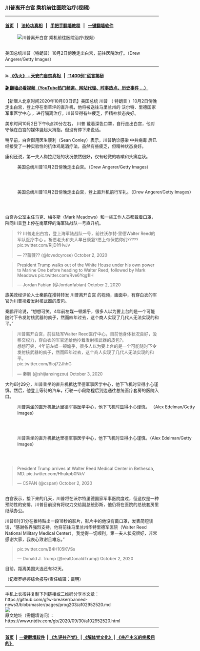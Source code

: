 ### 川普离开白宫 乘机前往医院治疗(视频)
------------------------

#### [首页](https://github.com/gfw-breaker/banned-news3/blob/master/README.md) &nbsp;&nbsp;|&nbsp;&nbsp; [法轮功真相](https://github.com/begood0513/basic/blob/master/README.md)  &nbsp;&nbsp;|&nbsp;&nbsp; [手把手翻墙教程](https://github.com/gfw-breaker/guides/wiki)  &nbsp;&nbsp;|&nbsp;&nbsp; [一键翻墙软件](https://github.com/gfw-breaker/nogfw/blob/master/README.md)  



<div><div class="featured_image">
 <figure>
  <img alt="川普离开白宫 乘机前往医院治疗(视频)" src="https://i.ntdtv.com/assets/uploads/2020/10/GettyImages-1228854595-800x450.jpg"/>
 </figure><br/>
 <span class="caption">
  美国总统川普（特朗普）10月2日傍晚走出白宫，前往医院治疗。（Drew Angerer/Getty Images）
 </span>
</div>
</div><hr/>

#### 💥 [《伪火》 - 天安门自焚真相 ](http://158.247.195.190:10000/videos/blog/weihuo.html)&nbsp; |&nbsp; [“1400例”谎言揭秘  ](http://158.247.195.190:10000/videos/blog/jiexi1400.html)

#### [ 🎬  翻墙必看视频（YouTube热门频道、网站代理、时事热点、历史事件 ...）](https://github.com/gfw-breaker/links/blob/master/banned.md)

<div><div class="post_content" itemprop="articleBody">
 <p>
  【新唐人北京时间2020年10月03日讯】美国总统
  <ok href="https://www.ntdtv.com/gb/川普.htm">
   川普
  </ok>
  （
  <ok href="https://www.ntdtv.com/gb/特朗普.htm">
   特朗普
  </ok>
  ）10月2日傍晚走出白宫，登上停在南草坪的直升机，他将被送往马里兰州的
  <ok href="https://www.ntdtv.com/gb/沃尔特．里德国家军事医学中心.htm">
   沃尔特．里德国家军事医学中心
  </ok>
  ，进行隔离治疗。川普显得有些疲乏，但精神状态良好。
 </p>
 <p>
  美东时间10月2日下午6点20分左右，
  <ok href="https://www.ntdtv.com/gb/川普.htm">
   川普
  </ok>
  戴着深色口罩，自行走出白宫，他对守候在白宫的媒体竖起大拇指，但没有停下来说话。
 </p>
 <p>
  稍早前，白宫御用医生康利（Sean Conley）表示，川普确诊感染
  <ok href="https://www.ntdtv.com/gb/中共病毒.htm">
   中共病毒
  </ok>
  后已经接受了一种实验性的抗体鸡尾酒疗法，虽然有些疲乏，但精神状态良好。
 </p>
 <p>
  康利还说，第一夫人梅拉尼娅的状况依然很好，仅有轻微的咳嗽和头痛症状。
 </p>
 <figure class="wp-caption alignnone" id="attachment_102954882" style="width: 594px">
  <img alt="" class="size-full wp-image-102954882" src="https://i.ntdtv.com/assets/uploads/2020/10/gettyimages-1228854672-594x594.jpg">
   <br/><figcaption class="wp-caption-text">
    美国总统川普10月2日傍晚走出白宫。（Drew Angerer/Getty Images）
   </figcaption><br/>
  </img>
 </figure><br/>
 <figure class="wp-caption alignnone" id="attachment_102954884" style="width: 594px">
  <img alt="" class="size-full wp-image-102954884" src="https://i.ntdtv.com/assets/uploads/2020/10/gettyimages-1228854666-594x594.jpg">
   <br/><figcaption class="wp-caption-text">
    美国总统川普10月2日傍晚走出白宫，登上直升机前行军礼。（Drew Angerer/Getty Images）
   </figcaption><br/>
  </img>
 </figure><br/>
 <p>
  白宫办公室主任马克．梅多斯（Mark Meadows）和一些工作人员都戴着口罩，陪同川普登上停在南草坪的海军陆战队一号直升机。
 </p>
 <blockquote class="twitter-tweet">
  <p dir="ltr" lang="zh">
   ?? 川普走出白宫，登上海军陆战队一号，前往沃尔特·里德Walter Reed的军队医疗中心 。祈愿老头和夫人早日康复?愿上帝保佑你们?????
   <ok href="https://t.co/RijD1fHvJv">
    pic.twitter.com/RijD1fHvJv
   </ok>
  </p>
  <p>
   — ??蔷薇?? (@lovedcyrose)
   <ok href="https://twitter.com/lovedcyrose/status/1312162260131872769?ref_src=twsrc%5Etfw">
    October 2, 2020
   </ok>
  </p>
 </blockquote>
 <p>
  <script async="" charset="utf-8" src="https://platform.twitter.com/widgets.js">
  </script>
 </p>
 <p>
 </p>
 <blockquote class="twitter-tweet">
  <p dir="ltr" lang="en">
   President Trump walks out of the White House under his own power to Marine One before heading to Walter Reed, followed by Mark Meadows
   <ok href="https://t.co/Rve6Yqg1IH">
    pic.twitter.com/Rve6Yqg1IH
   </ok>
  </p>
  <p>
   — Jordan Fabian (@Jordanfabian)
   <ok href="https://twitter.com/Jordanfabian/status/1312156028348186625?ref_src=twsrc%5Etfw">
    October 2, 2020
   </ok>
  </p>
 </blockquote>
 <p>
  <script async="" charset="utf-8" src="https://platform.twitter.com/widgets.js">
  </script>
 </p>
 <p>
  <p>
   旅美政经评论人士秦鹏在推特转发
   <ok href="https://www.ntdtv.com/gb/川普离开白宫.htm">
    川普离开白宫
   </ok>
   的视频，画面中，有穿白衣的军官为川普拎着发射核武器的皮包。
  </p>
  <p>
   秦鹏评论说，“想想可笑，4年前左媒一顿煽乎，很多人以为要上台的是一个可能随时下令发射核武器的疯子，然而四年过去，这个商人实现了几代人无法实现的和平。”
  </p>
  <blockquote class="twitter-tweet">
   <p dir="ltr" lang="zh">
    川普离开白宫，前往陆军Walter Reed医疗中心，目前他身体状况良好，没移交权力，穿白衣的军官还给他拎着发射核武器的皮包?。
    <br/>
    想想可笑，4年前左媒一顿煽乎，很多人以为要上台的是一个可能随时下令发射核武器的疯子，然而四年过去，这个商人实现了几代人无法实现的和平。
    <br/>
    <ok href="https://t.co/6ioj72JhhG">
     pic.twitter.com/6ioj72JhhG
    </ok>
   </p>
   <p>
    — 秦鹏 (@shijianxingzou)
    <ok href="https://twitter.com/shijianxingzou/status/1312181227542073344?ref_src=twsrc%5Etfw">
     October 3, 2020
    </ok>
   </p>
  </blockquote>
  <p>
   <script async="" charset="utf-8" src="https://platform.twitter.com/widgets.js">
   </script>
  </p>
  <p>
  </p>
  <p>
   大约6时29分，川普乘坐的直升机抵达里德军事医学中心，他下飞机时显得小心谨慎。然后，他登上等待的汽车，行驶一小段路程后到达通往总统医疗套房的医院入口。
  </p>
  <figure class="wp-caption alignnone" id="attachment_102954887" style="width: 594px">
   <img alt="" class="size-full wp-image-102954887" src="https://i.ntdtv.com/assets/uploads/2020/10/gettyimages-1228855091-594x594.jpg"/>
   <br/><figcaption class="wp-caption-text">
    川普乘坐的直升机抵达里德军事医学中心，他下飞机时显得小心谨慎。 （Alex Edelman/Getty Images）
   </figcaption><br/>
  </figure><br/>
  <figure class="wp-caption alignnone" id="attachment_102954888" style="width: 594px">
   <img alt="" class="size-full wp-image-102954888" src="https://i.ntdtv.com/assets/uploads/2020/10/gettyimages-1228854740-594x594.jpg"/>
   <br/><figcaption class="wp-caption-text">
    川普乘坐的直升机抵达里德军事医学中心，他下飞机时显得小心谨慎。（Alex Edelman/Getty Images）
   </figcaption><br/>
  </figure><br/>
  <blockquote class="twitter-tweet">
   <p dir="ltr" lang="en">
    President Trump arrives at Walter Reed Medical Center in Bethesda, MD.
    <ok href="https://t.co/Hhukpb0NkV">
     pic.twitter.com/Hhukpb0NkV
    </ok>
   </p>
   <p>
    — CSPAN (@cspan)
    <ok href="https://twitter.com/cspan/status/1312164979928436737?ref_src=twsrc%5Etfw">
     October 2, 2020
    </ok>
   </p>
  </blockquote>
  <p>
   <script async="" charset="utf-8" src="https://platform.twitter.com/widgets.js">
   </script>
  </p>
  <p>
   <br/>
   白宫表示，接下来的几天，川普将在沃尔特里德国家军事医院度过，但这仅是一种预防性的安排，川普目前没有将权力交给副总统彭斯，他仍将在医院的总统套房里继续办公。
  </p>
  <p>
   川普6时31分在推特贴出一段18秒的影片，影片中的他没有戴口罩，发表简短谈话，“感谢各界强烈支持，他将前往马里兰州华特里德军医院（Walter Reed National Military Medical Center），我觉得一切顺利，第一夫人状况很好，非常感谢大家，我衷心致谢且难忘。”
  </p>
  <blockquote class="twitter-tweet">
   <p dir="ltr" lang="und">
    <ok href="https://t.co/B4H105KVSs">
     pic.twitter.com/B4H105KVSs
    </ok>
   </p>
   <p>
    — Donald J. Trump (@realDonaldTrump)
    <ok href="https://twitter.com/realDonaldTrump/status/1312158400352972800?ref_src=twsrc%5Etfw">
     October 2, 2020
    </ok>
   </p>
  </blockquote>
  <p>
   <script async="" charset="utf-8" src="https://platform.twitter.com/widgets.js">
   </script>
  </p>
  <p>
  </p>
  <p>
   目前，距离美国大选还有32天。
  </p>
  <p>
   （记者罗婷婷综合报导/责任编辑：戴明）
  </p>
  <div class="single_ad">
  </div>
 </p>
</div>
</div>
<hr/>
手机上长按并复制下列链接或二维码分享本文章：<br/>
https://github.com/gfw-breaker/banned-news3/blob/master/pages/prog203/a102952520.md <br/>
<a href='https://github.com/gfw-breaker/banned-news3/blob/master/pages/prog203/a102952520.md'><img src='https://github.com/gfw-breaker/banned-news3/blob/master/pages/prog203/a102952520.md.png'/></a> <br/>
原文地址（需翻墙访问）：https://www.ntdtv.com/gb/2020/09/30/a102952520.html


------------------------
#### [首页](https://github.com/gfw-breaker/banned-news3/blob/master/README.md) &nbsp;|&nbsp; [一键翻墙软件](https://github.com/gfw-breaker/nogfw/blob/master/README.md) &nbsp;| [《九评共产党》](https://github.com/gfw-breaker/9ping.md/blob/master/README.md#九评之一评共产党是什么) | [《解体党文化》](https://github.com/gfw-breaker/jtdwh.md/blob/master/README.md) | [《共产主义的终极目的》](https://github.com/gfw-breaker/gczydzjmd.md/blob/master/README.md)


<img src='http://gfw-breaker.win/banned-news3/pages/prog203/a102952520.md' width='0px' height='0px'/>